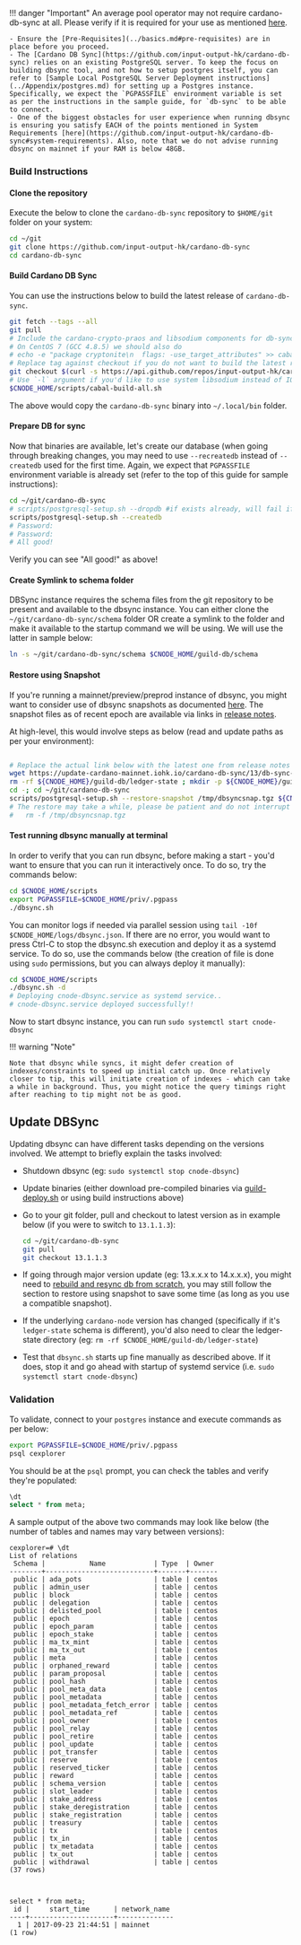 !!! danger "Important"
    An average pool operator may not require cardano-db-sync at all. Please verify if it is required for your use as mentioned [here](../build.md#components).  

    - Ensure the [Pre-Requisites](../basics.md#pre-requisites) are in place before you proceed.
    - The [Cardano DB Sync](https://github.com/input-output-hk/cardano-db-sync) relies on an existing PostgreSQL server. To keep the focus on building dbsync tool, and not how to setup postgres itself, you can refer to [Sample Local PostgreSQL Server Deployment instructions](../Appendix/postgres.md) for setting up a Postgres instance. Specifically, we expect the `PGPASSFILE` environment variable is set as per the instructions in the sample guide, for `db-sync` to be able to connect.
    - One of the biggest obstacles for user experience when running dbsync is ensuring you satisfy EACH of the points mentioned in System Requirements [here](https://github.com/input-output-hk/cardano-db-sync#system-requirements). Also, note that we do not advise running dbsync on mainnet if your RAM is below 48GB.


### Build Instructions

#### Clone the repository

Execute the below to clone the `cardano-db-sync` repository to `$HOME/git` folder on your system:

``` bash
cd ~/git
git clone https://github.com/input-output-hk/cardano-db-sync
cd cardano-db-sync
```

#### Build Cardano DB Sync

You can use the instructions below to build the latest release of `cardano-db-sync`.

``` bash
git fetch --tags --all
git pull
# Include the cardano-crypto-praos and libsodium components for db-sync
# On CentOS 7 (GCC 4.8.5) we should also do
# echo -e "package cryptonite\n  flags: -use_target_attributes" >> cabal.project.local
# Replace tag against checkout if you do not want to build the latest released version
git checkout $(curl -s https://api.github.com/repos/input-output-hk/cardano-db-sync/releases/latest | jq -r .tag_name)
# Use `-l` argument if you'd like to use system libsodium instead of IOG fork of libsodium while compiling
$CNODE_HOME/scripts/cabal-build-all.sh
```
The above would copy the `cardano-db-sync` binary into `~/.local/bin` folder.

#### Prepare DB for sync

Now that binaries are available, let's create our database (when going through breaking changes, you may need to use `--recreatedb` instead of `--createdb` used for the first time. Again, we expect that `PGPASSFILE` environment variable is already set (refer to the top of this guide for sample instructions):

``` bash
cd ~/git/cardano-db-sync
# scripts/postgresql-setup.sh --dropdb #if exists already, will fail if it doesnt - thats OK
scripts/postgresql-setup.sh --createdb
# Password:
# Password:
# All good!
```

Verify you can see "All good!" as above!

#### Create Symlink to schema folder

DBSync instance requires the schema files from the git repository to be present and available to the dbsync instance. You can either clone the `~/git/cardano-db-sync/schema` folder OR create a symlink to the folder and make it available to the startup command we will be using. We will use the latter in sample below:

``` bash
ln -s ~/git/cardano-db-sync/schema $CNODE_HOME/guild-db/schema
```

#### Restore using Snapshot

If you're running a mainnet/preview/preprod instance of dbsync, you might want to consider use of dbsync snapshots as documented [here](https://github.com/input-output-hk/cardano-db-sync/blob/master/doc/state-snapshot.md). The snapshot files as of recent epoch are available via links in [release notes](https://github.com/input-output-hk/cardano-db-sync/releases).

At high-level, this would involve steps as below (read and update paths as per your environment):

``` bash

# Replace the actual link below with the latest one from release notes
wget https://update-cardano-mainnet.iohk.io/cardano-db-sync/13/db-sync-snapshot-schema-13-block-7622755-x86_64.tgz
rm -rf ${CNODE_HOME}/guild-db/ledger-state ; mkdir -p ${CNODE_HOME}/guild-db/ledger-state
cd -; cd ~/git/cardano-db-sync
scripts/postgresql-setup.sh --restore-snapshot /tmp/dbsyncsnap.tgz ${CNODE_HOME}/guild-db/ledger-state
# The restore may take a while, please be patient and do not interrupt the restore process. Once restore is successful, you may delete the downloaded snapshot as below:
#   rm -f /tmp/dbsyncsnap.tgz

```

#### Test running dbsync manually at terminal

In order to verify that you can run dbsync, before making a start - you'd want to ensure that you can run it interactively once. To do so, try the commands below:

``` bash
cd $CNODE_HOME/scripts
export PGPASSFILE=$CNODE_HOME/priv/.pgpass
./dbsync.sh
```

You can monitor logs if needed via parallel session using `tail -10f $CNODE_HOME/logs/dbsync.json`. If there are no error, you would want to press Ctrl-C to stop the dbsync.sh execution and deploy it as a systemd service. To do so, use the commands below (the creation of file is done using `sudo` permissions, but you can always deploy it manually):

``` bash
cd $CNODE_HOME/scripts
./dbsync.sh -d
# Deploying cnode-dbsync.service as systemd service..
# cnode-dbsync.service deployed successfully!!
```

Now to start dbsync instance, you can run `sudo systemctl start cnode-dbsync`

!!! warning "Note"

    Note that dbsync while syncs, it might defer creation of indexes/constraints to speed up initial catch up. Once relatively closer to tip, this will initiate creation of indexes - which can take a while in background. Thus, you might notice the query timings right after reaching to tip might not be as good.

## Update DBSync

Updating dbsync can have different tasks depending on the versions involved. We attempt to briefly explain the tasks involved:

- Shutdown dbsync (eg: `sudo systemctl stop cnode-dbsync`)
- Update binaries (either download pre-compiled binaries via [guild-deploy.sh](../basics.md#pre-requisites) or using build instructions above)
- Go to your git folder, pull and checkout to latest version as in example below (if you were to switch to `13.1.1.3`):

    ``` bash
    cd ~/git/cardano-db-sync
    git pull
    git checkout 13.1.1.3
    ```

- If going through major version update (eg: 13.x.x.x to 14.x.x.x), you might need to [rebuild and resync db from scratch](#prepare-db-for-sync), you may still follow the section to restore using snapshot to save some time (as long as you use a compatible snapshot).
- If the underlying `cardano-node` version has changed (specifically if it's `ledger-state` schema is different), you'd also need to clear the ledger-state directory (eg: `rm -rf $CNODE_HOME/guild-db/ledger-state`)
- Test that `dbsync.sh` starts up fine manually as described above. If it does, stop it and go ahead with startup of systemd service (i.e. `sudo systemctl start cnode-dbsync`)

### Validation

To validate, connect to your `postgres` instance and execute commands as per below:

``` bash
export PGPASSFILE=$CNODE_HOME/priv/.pgpass
psql cexplorer
```

You should be at the `psql` prompt, you can check the tables and verify they're populated:

``` sql
\dt
select * from meta;
```

A sample output of the above two commands may look like below (the number of tables and names may vary between versions):

```
cexplorer=# \dt
List of relations
 Schema |           Name            | Type  | Owner
--------+---------------------------+-------+-------
 public | ada_pots                  | table | centos
 public | admin_user                | table | centos
 public | block                     | table | centos
 public | delegation                | table | centos
 public | delisted_pool             | table | centos
 public | epoch                     | table | centos
 public | epoch_param               | table | centos
 public | epoch_stake               | table | centos
 public | ma_tx_mint                | table | centos
 public | ma_tx_out                 | table | centos
 public | meta                      | table | centos
 public | orphaned_reward           | table | centos
 public | param_proposal            | table | centos
 public | pool_hash                 | table | centos
 public | pool_meta_data            | table | centos
 public | pool_metadata             | table | centos
 public | pool_metadata_fetch_error | table | centos
 public | pool_metadata_ref         | table | centos
 public | pool_owner                | table | centos
 public | pool_relay                | table | centos
 public | pool_retire               | table | centos
 public | pool_update               | table | centos
 public | pot_transfer              | table | centos
 public | reserve                   | table | centos
 public | reserved_ticker           | table | centos
 public | reward                    | table | centos
 public | schema_version            | table | centos
 public | slot_leader               | table | centos
 public | stake_address             | table | centos
 public | stake_deregistration      | table | centos
 public | stake_registration        | table | centos
 public | treasury                  | table | centos
 public | tx                        | table | centos
 public | tx_in                     | table | centos
 public | tx_metadata               | table | centos
 public | tx_out                    | table | centos
 public | withdrawal                | table | centos
(37 rows)



select * from meta;
 id |     start_time      | network_name
----+---------------------+--------------
  1 | 2017-09-23 21:44:51 | mainnet
(1 row)
```
